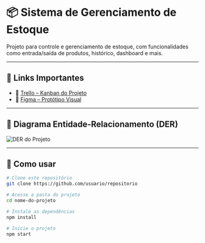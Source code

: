 # 📦 Sistema de Gerenciamento de Estoque

Projeto para controle e gerenciamento de estoque, com funcionalidades como entrada/saída de produtos, histórico, dashboard e mais.

---

## 📌 Links Importantes

- 🧩 [Trello – Kanban do Projeto](https://trello.com/b/u22kLYGl/meu-quadro-do-trello)
- 🎨 [Figma – Protótipo Visual](https://www.figma.com/design/LUe781qrDJP0nCmjKLB51Q/GerenciamentoDeEstoque?node-id=0-1&p=f&t=jpgCRgwgkaM3EsyL-0)

---

## 🧠 Diagrama Entidade-Relacionamento (DER)

![DER do Projeto](https://github.com/user-attachments/assets/192c93a0-ea1c-478a-b8d2-fcfaae5f4498)

---

## 🚀 Como usar

```bash
# Clone este repositório
git clone https://github.com/usuario/repositorio

# Acesse a pasta do projeto
cd nome-do-projeto

# Instale as dependências
npm install

# Inicie o projeto
npm start

